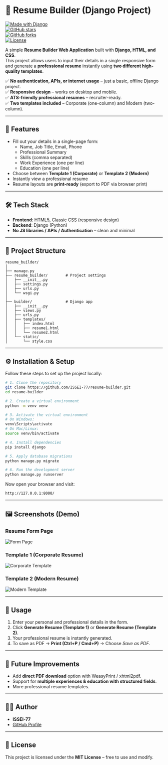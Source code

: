 # 📄 Resume Builder (Django Project)

[![Made with Django](https://img.shields.io/badge/Made%20with-Django-092E20?style=for-the-badge&logo=django)](https://www.djangoproject.com/)  
[![GitHub stars](https://img.shields.io/github/stars/ISSEI-77/resume-builder?style=for-the-badge)](https://github.com/ISSEI-77/resume-builder/stargazers)  
[![GitHub forks](https://img.shields.io/github/forks/ISSEI-77/resume-builder?style=for-the-badge)](https://github.com/ISSEI-77/resume-builder/network/members)  
[![License](https://img.shields.io/github/license/ISSEI-77/resume-builder?style=for-the-badge)](./LICENSE)  

A simple **Resume Builder Web Application** built with **Django, HTML, and CSS**.  
This project allows users to input their details in a single responsive form and generate a **professional resume** instantly using **two different high-quality templates**.  

✅ **No authentication, APIs, or internet usage** – just a basic, offline Django project.  
✅ **Responsive design** – works on desktop and mobile.  
✅ **ATS-friendly professional resumes** – recruiter-ready.  
✅ **Two templates included** – Corporate (one-column) and Modern (two-column).  

---

## 🚀 Features
- Fill out your details in a single-page form:
  - Name, Job Title, Email, Phone
  - Professional Summary
  - Skills (comma separated)
  - Work Experience (one per line)
  - Education (one per line)
- Choose between **Template 1 (Corporate)** or **Template 2 (Modern)**
- Instantly view a professional resume
- Resume layouts are **print-ready** (export to PDF via browser print)

---

## 🛠️ Tech Stack
- **Frontend**: HTML5, Classic CSS (responsive design)  
- **Backend**: Django (Python)  
- **No JS libraries / APIs / Authentication** – clean and minimal  

---

## 📂 Project Structure
```
resume_builder/
│
├── manage.py
├── resume_builder/        # Project settings
│   ├── __init__.py
│   ├── settings.py
│   ├── urls.py
│   └── wsgi.py
│
├── builder/               # Django app
│   ├── __init__.py
│   ├── views.py
│   ├── urls.py
│   ├── templates/
│   │   ├── index.html
│   │   ├── resume1.html
│   │   └── resume2.html
│   └── static/
│       └── style.css
```

---

## ⚙️ Installation & Setup

Follow these steps to set up the project locally:

```bash
# 1. Clone the repository
git clone https://github.com/ISSEI-77/resume-builder.git
cd resume-builder

# 2. Create a virtual environment
python -m venv venv

# 3. Activate the virtual environment
# On Windows:
venv\Scripts\activate
# On Mac/Linux:
source venv/bin/activate

# 4. Install dependencies
pip install django

# 5. Apply database migrations
python manage.py migrate

# 6. Run the development server
python manage.py runserver
```

Now open your browser and visit:
```
http://127.0.0.1:8000/
```

---

## 🖼️ Screenshots (Demo)

### Resume Form Page
![Form Page](./screenshots/form.png)

### Template 1 (Corporate Resume)
![Corporate Template](./screenshots/resume1.png)

### Template 2 (Modern Resume)
![Modern Template](./screenshots/resume2.png)

---

## 📑 Usage
1. Enter your personal and professional details in the form.  
2. Click **Generate Resume (Template 1)** or **Generate Resume (Template 2)**.  
3. Your professional resume is instantly generated.  
4. To save as PDF → **Print (Ctrl+P / Cmd+P)** → Choose *Save as PDF*.  

---

## 📌 Future Improvements
- Add **direct PDF download** option with WeasyPrint / xhtml2pdf.  
- Support for **multiple experiences & education with structured fields**.  
- More professional resume templates.  

---

## 👨‍💻 Author
- **ISSEI-77**  
- [GitHub Profile](https://github.com/ISSEI-77)  

---

## 📜 License
This project is licensed under the **MIT License** – free to use and modify.  
